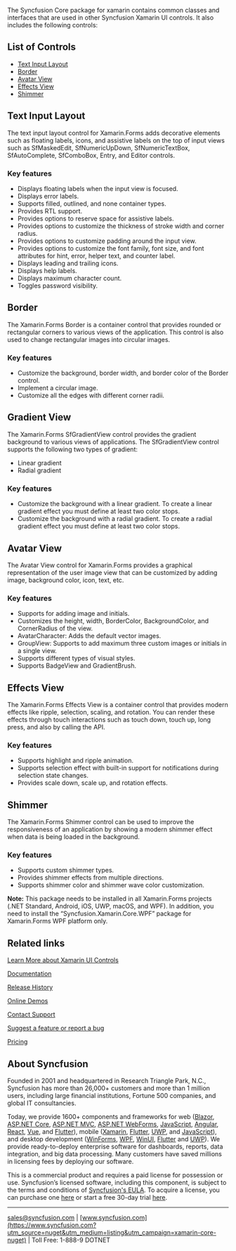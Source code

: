 The Syncfusion Core package for xamarin contains common classes and interfaces that are used in other Syncfusion Xamarin UI controls. It also includes the following controls:

## List of Controls

* [Text Input Layout](https://www.syncfusion.com/xamarin-ui-controls/xamarin-text-input-layout?utm_source=nuget&utm_medium=listing&utm_campaign=xamarin-core-nuget)
* [Border](https://www.syncfusion.com/xamarin-ui-controls/xamarin-border?utm_source=nuget&utm_medium=listing&utm_campaign=xamarin-core-nuget)
* [Avatar View](https://www.syncfusion.com/xamarin-ui-controls/xamarin-avatar-view?utm_source=nuget&utm_medium=listing&utm_campaign=xamarin-core-nuget)
* [Effects View](https://www.syncfusion.com/xamarin-ui-controls/xamarin-effects-view?utm_source=nuget&utm_medium=listing&utm_campaign=xamarin-core-nuget)
* [Shimmer](https://www.syncfusion.com/xamarin-ui-controls/xamarin-shimmer?utm_source=nuget&utm_medium=listing&utm_campaign=xamarin-core-nuget)

## Text Input Layout

The text input layout control for Xamarin.Forms adds decorative elements such as floating labels, icons, and assistive labels on the top of input views such as SfMaskedEdit, SfNumericUpDown, SfNumericTextBox, SfAutoComplete, SfComboBox, Entry, and Editor controls.

### Key features

* Displays floating labels when the input view is focused.
* Displays error labels.
* Supports filled, outlined, and none container types.
* Provides RTL support.
* Provides options to reserve space for assistive labels.
* Provides options to customize the thickness of stroke width and corner radius.
* Provides options to customize padding around the input view.
* Provides options to customize the font family, font size, and font attributes for hint, error, helper text, and counter label.
* Displays leading and trailing icons.
* Displays help labels.
* Displays maximum character count.
* Toggles password visibility.

## Border

The Xamarin.Forms Border is a container control that provides rounded or rectangular corners to various views of the application. This control is also used to change rectangular images into circular images.

### Key features

* Customize the background, border width, and border color of the Border control.
* Implement a circular image.
* Customize all the edges with different corner radii.

## Gradient View

The Xamarin.Forms SfGradientView control provides the gradient background to various views of applications. The SfGradientView control supports the following two types of gradient:

* Linear gradient
* Radial gradient

### Key features

* Customize the background with a linear gradient. To create a linear gradient effect you must define at least two color stops. 
* Customize the background with a radial gradient. To create a radial gradient effect you must define at least two color stops.

## Avatar View

The Avatar View control for Xamarin.Forms provides a graphical representation of the user image view that can be customized by adding image, background color, icon, text, etc.

### Key features

* Supports for adding image and initials.
* Customizes the height, width, BorderColor, BackgroundColor, and CornerRadius of the view.
* AvatarCharacter: Adds the default vector images.
* GroupView: Supports to add maximum three custom images or initials in a single view.
* Supports different types of visual styles.
* Supports BadgeView and GradientBrush.

## Effects View

The Xamarin.Forms Effects View is a container control that provides modern effects like ripple, selection, scaling, and rotation. You can render these effects through touch interactions such as touch down, touch up, long press, and also by calling the API.

### Key features

* Supports highlight and ripple animation.
* Supports selection effect with built-in support for notifications during selection state changes.
* Provides scale down, scale up, and rotation effects.

## Shimmer

The Xamarin.Forms Shimmer control can be used to improve the responsiveness of an application by showing a modern shimmer effect when data is being loaded in the background.

### Key features

* Supports custom shimmer types.
* Provides shimmer effects from multiple directions.
* Supports shimmer color and shimmer wave color customization.

**Note:** This package needs to be installed in all Xamarin.Forms projects (.NET Standard, Android, iOS, UWP, macOS, and WPF). In addition, you need to install the “Syncfusion.Xamarin.Core.WPF” package for Xamarin.Forms WPF platform only.
	  
## Related links
[Learn More about Xamarin UI Controls](https://www.syncfusion.com/xamarin-ui-controls?utm_source=nuget&utm_medium=listing&utm_campaign=xamarin-core-nuget)

[Documentation](https://help.syncfusion.com/xamarin/introduction/overview?utm_source=nuget&utm_medium=listing&utm_campaign=xamarin-core-nuget)

[Release History](https://help.syncfusion.com/xamarin/release-notes/v19.3.0.56?utm_source=nuget&utm_medium=listing&utm_campaign=xamarin-core-nuget)

[Online Demos](https://github.com/syncfusion/xamarin-demos?utm_source=nuget&utm_medium=listing&utm_campaign=xamarin-core-nuget)

[Contact Support](https://www.syncfusion.com/support/directtrac/incidents/newincident/?utm_source=nuget&utm_medium=listing&utm_campaign=xamarin-core-nuget)

[Suggest a feature or report a bug](https://www.syncfusion.com/feedback/xamarin-forms?utm_source=nuget&utm_medium=listing&utm_campaign=xamarin-core-nuget)

[Pricing](https://www.syncfusion.com/sales/products/xamarin?utm_source=nuget&utm_medium=listing&utm_campaign=xamarin-core-nuget)

## About Syncfusion
Founded in 2001 and headquartered in Research Triangle Park, N.C., Syncfusion has more than 26,000+ customers and more than 1 million users, including large financial institutions, Fortune 500 companies, and global IT consultancies.

Today, we provide 1600+ components and frameworks for web ([Blazor](https://www.syncfusion.com/blazor-components?utm_source=nuget&utm_medium=listing&utm_campaign=xamarin-core-nuget), [ASP.NET Core](https://www.syncfusion.com/aspnet-core-ui-controls?utm_source=nuget&utm_medium=listing&utm_campaign=xamarin-core-nuget), [ASP.NET MVC](https://www.syncfusion.com/aspnet-mvc-ui-controls?utm_source=nuget&utm_medium=listing&utm_campaign=xamarin-core-nuget), [ASP.NET WebForms](https://www.syncfusion.com/jquery/aspnet-webforms-ui-controls?utm_source=nuget&utm_medium=listing&utm_campaign=xamarin-core-nuget), [JavaScript](https://www.syncfusion.com/javascript-ui-controls?utm_source=nuget&utm_medium=listing&utm_campaign=xamarin-core-nuget), [Angular](https://www.syncfusion.com/angular-ui-components?utm_source=nuget&utm_medium=listing&utm_campaign=xamarin-core-nuget), [React](https://www.syncfusion.com/react-ui-components?utm_source=nuget&utm_medium=listing&utm_campaign=xamarin-core-nuget), [Vue](https://www.syncfusion.com/vue-ui-components?utm_source=nuget&utm_medium=listing&utm_campaign=xamarin-core-nuget), and [Flutter](https://www.syncfusion.com/flutter-widgets?utm_source=nuget&utm_medium=listing&utm_campaign=xamarin-core-nuget)), mobile ([Xamarin](https://www.syncfusion.com/xamarin-ui-controls?utm_source=nuget&utm_medium=listing&utm_campaign=xamarin-core-nuget), [Flutter](https://www.syncfusion.com/flutter-widgets?utm_source=nuget&utm_medium=listing&utm_campaign=xamarin-core-nuget), [UWP](https://www.syncfusion.com/uwp-ui-controls?utm_source=nuget&utm_medium=listing&utm_campaign=xamarin-core-nuget), and [JavaScript](https://www.syncfusion.com/javascript-ui-controls?utm_source=nuget&utm_medium=listing&utm_campaign=xamarin-core-nuget)), and desktop development ([WinForms](https://www.syncfusion.com/winforms-ui-controls?utm_source=nuget&utm_medium=listing&utm_campaign=xamarin-core-nuget), [WPF](https://www.syncfusion.com/wpf-ui-controls?utm_source=nuget&utm_medium=listing&utm_campaign=xamarin-core-nuget), [WinUI](https://www.syncfusion.com/winui-controls?utm_source=nuget&utm_medium=listing&utm_campaign=xamarin-core-nuget), [Flutter](https://www.syncfusion.com/flutter-widgets?utm_source=nuget&utm_medium=listing&utm_campaign=xamarin-core-nuget) and [UWP](https://www.syncfusion.com/uwp-ui-controls?utm_source=nuget&utm_medium=listing&utm_campaign=xamarin-core-nuget)). We provide ready-to-deploy enterprise software for dashboards, reports, data integration, and big data processing. Many customers have saved millions in licensing fees by deploying our software.


This is a commercial product and requires a paid license for possession or use. Syncfusion’s licensed software, including this component, is subject to the terms and conditions of [Syncfusion's EULA](https://www.syncfusion.com/eula/es/?utm_source=nuget&utm_medium=listing&utm_campaign=xamarin-core-nuget). To acquire a license, you can purchase one [here]( https://www.syncfusion.com/sales/products?utm_source=nuget&utm_medium=listing&utm_campaign=xamarin-core-nuget) or start a free 30-day trial [here](https://www.syncfusion.com/account/manage-trials/start-trials?utm_source=nuget&utm_medium=listing&utm_campaign=xamarin-core-nuget).

___

[sales@syncfusion.com](mailto:sales@syncfusion.com?Subject=Syncfusion%20Core%20Xamarin-%20NuGet) | [www.syncfusion.com](https://www.syncfusion.com?utm_source=nuget&utm_medium=listing&utm_campaign=xamarin-core-nuget) | Toll Free: 1-888-9 DOTNET


     